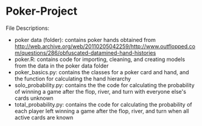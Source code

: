 # Poker-Project

File Descriptions:
* poker data (folder): contains poker hands obtained from http://web.archive.org/web/20110205042259/http://www.outflopped.com/questions/286/obfuscated-datamined-hand-histories
* poker.R: contains code for importing, cleaning, and creating models from the data in the poker data folder
* poker_basics.py: contains the classes for a poker card and hand, and the function for calculating the hand hierarchy
* solo_probability.py: contains the the code for calculating the probability of winning a game after the flop, river, and turn with everyone else's cards unknown
* total_probability.py: contains the code for calculating the probability of each player left winning a game after the flop, river, and turn when all active cards are known
